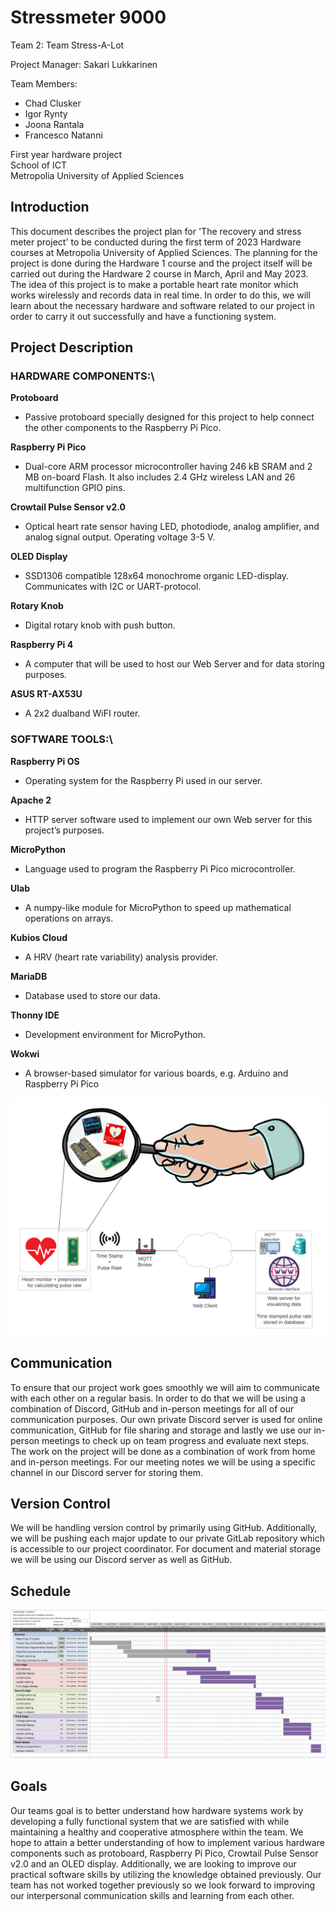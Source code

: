 # Stressmeter 9000
Team 2: Team Stress-A-Lot

Project Manager: Sakari Lukkarinen

Team Members:
- Chad Clusker
- Igor Rynty
- Joona Rantala
- Francesco Natanni 
 
First year hardware project\
School of ICT\
Metropolia University of Applied Sciences

## Introduction
This document describes the project plan for 'The recovery and stress meter project' to be conducted during the first term of 2023 Hardware courses at Metropolia University of Applied Sciences. The planning for the project is done during the Hardware 1 course and the project itself will be carried out during the Hardware 2 course in March, April and May 2023. 
The idea of this project is to make a portable heart rate monitor which works wirelessly and records data in real time. 
In order to do this, we will learn about the necessary hardware and software related to our project in order to carry it out successfully and have a functioning system.

## Project Description
### HARDWARE COMPONENTS:\
**Protoboard**
- Passive protoboard specially designed for this project to help connect the other components to the Raspberry Pi Pico. 

**Raspberry Pi Pico**
- Dual-core ARM processor microcontroller having 246 kB SRAM and 2 MB on-board Flash. It also includes 2.4 GHz wireless LAN and 26 multifunction GPIO pins. 

**Crowtail Pulse Sensor v2.0**
- Optical heart rate sensor having LED, photodiode, analog amplifier, and analog signal output. Operating voltage 3-5 V. 

**OLED Display**
- SSD1306 compatible 128x64 monochrome organic LED-display. Communicates with I2C or UART-protocol. 

**Rotary Knob**
- Digital rotary knob with push button. 

**Raspberry Pi 4**
- A computer that will be used to host our Web Server and for data storing purposes. 

**ASUS RT-AX53U**
- A 2x2 dualband WiFI router. 

### SOFTWARE TOOLS:\
**Raspberry Pi OS**
- Operating system for the Raspberry Pi used in our server. 

**Apache 2**
- HTTP server software used to implement our own Web server for this project’s purposes. 

**MicroPython**
- Language used to program the Raspberry Pi Pico microcontroller. 

**Ulab**
- A numpy-like module for MicroPython to speed up mathematical operations on arrays. 

**Kubios Cloud**
- A HRV (heart rate variability) analysis provider. 

**MariaDB**
- Database used to store our data. 

**Thonny IDE**
- Development environment for MicroPython. 

**Wokwi**
- A browser-based simulator for various boards, e.g. Arduino and Raspberry Pi Pico

![Project Architecture Diagram](/Images/Project_arichitecture.png)

## Communication
To ensure that our project work goes smoothly we will aim to communicate with each other on a regular basis. In order to do that we will be using a combination of Discord, GitHub and in-person meetings for all of our communication purposes. Our own private Discord server is used for online communication, GitHub for file sharing and storage and lastly we use our in-person meetings to check up on team progress and evaluate next steps. The work on the project will be done as a combination of work from home and in-person meetings. For our meeting notes we will be using a specific channel in our Discord server for storing them.

## Version Control

We will be handling version control by primarily using GitHub. Additionally, we will be pushing each major update to our private GitLab repository which is accessible to our project coordinator. For document and material storage we will be using our Discord server as well as GitHub. 

## Schedule
![GANTT Schedule](/Images/GANTT.png)

## Goals
Our teams goal is to better understand how hardware systems work by developing a fully functional system that we are satisfied with while maintaining a healthy and cooperative atmosphere within the team. We hope to attain a better understanding of how to implement various hardware components such as protoboard, Raspberry Pi Pico, Crowtail Pulse Sensor v2.0 and an OLED display. Additionally, we are looking to improve our practical software skills by utilizing the knowledge obtained previously. 
Our team has not worked together previously so we look forward to improving our interpersonal communication skills and learning from each other.


[def]: image